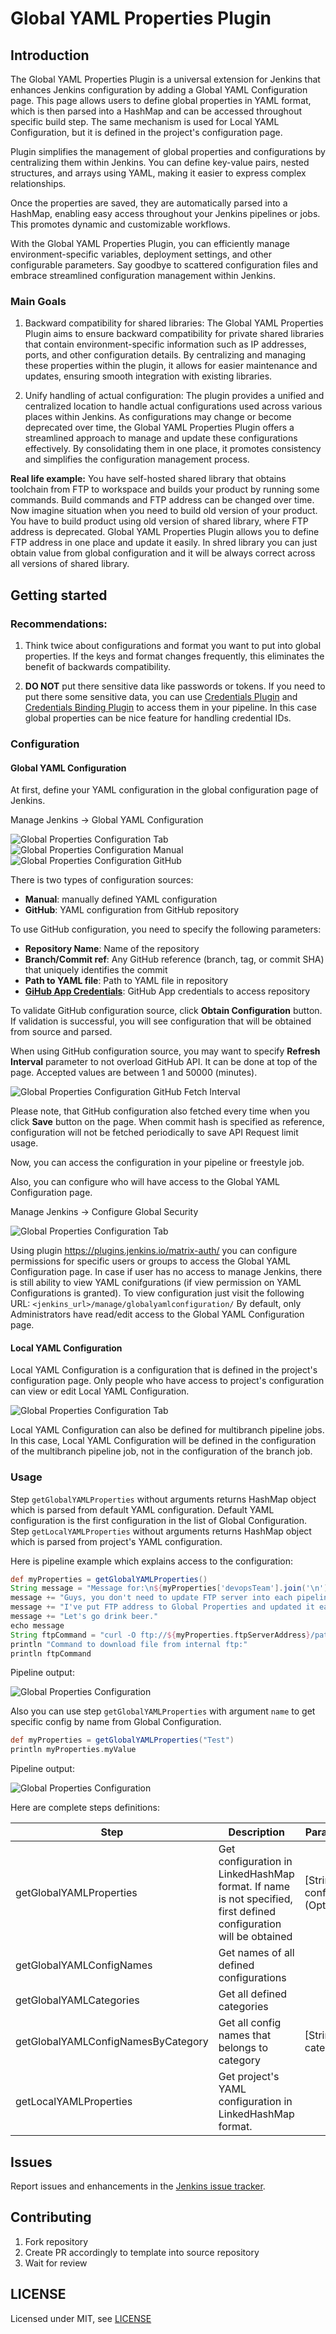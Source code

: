 # Global YAML Properties Plugin

## Introduction

The Global YAML Properties Plugin is a universal extension for Jenkins that enhances Jenkins configuration by adding a Global YAML Configuration page.
This page allows users to define global properties in YAML format, which is then parsed into a HashMap and can be accessed throughout specific build step.
The same mechanism is used for Local YAML Configuration, but it is defined in the project's configuration page.

Plugin simplifies the management of global properties and configurations by centralizing them within Jenkins. You can define key-value pairs, nested structures, and arrays using YAML, making it easier to express complex relationships.

Once the properties are saved, they are automatically parsed into a HashMap, enabling easy access throughout your Jenkins pipelines or jobs. This promotes dynamic and customizable workflows.

With the Global YAML Properties Plugin, you can efficiently manage environment-specific variables, deployment settings, and other configurable parameters. Say goodbye to scattered configuration files and embrace streamlined configuration management within Jenkins.

### Main Goals

1. Backward compatibility for shared libraries: The Global YAML Properties Plugin aims to ensure backward compatibility for private shared libraries that contain environment-specific information such as IP addresses, ports, and other configuration details. 
By centralizing and managing these properties within the plugin, it allows for easier maintenance and updates, ensuring smooth integration with existing libraries.

2. Unify handling of actual configuration: The plugin provides a unified and centralized location to handle actual configurations used across various places within Jenkins. As configurations may change or become deprecated over time, the Global YAML Properties Plugin offers a streamlined approach to manage and update these configurations effectively. By consolidating them in one place, it promotes consistency and simplifies the configuration management process.

**Real life example:** You have self-hosted shared library that obtains toolchain from FTP to workspace and builds your product by running some commands.
Build commands and FTP address can be changed over time. Now imagine situation when you need to build old version of your product.
You have to build product using old version of shared library, where FTP address is deprecated.
Global YAML Properties Plugin allows you to define FTP address in one place and update it easily. In shred library you can just obtain value from global configuration and it will be always correct across all versions of shared library.

## Getting started
### Recommendations:
1. Think twice about configurations and format you want to put into global properties.
   If the keys and format changes frequently, this eliminates the benefit of backwards compatibility.

2. **DO NOT** put there sensitive data like passwords or tokens.
   If you need to put there some sensitive data, you can use [Credentials Plugin](https://plugins.jenkins.io/credentials/) and [Credentials Binding Plugin](https://plugins.jenkins.io/credentials-binding/) to access them in your pipeline.
   In this case global properties can be nice feature for handling credential IDs.

### Configuration

#### Global YAML Configuration

At first, define your YAML configuration in the global configuration page of Jenkins.

 Manage Jenkins -> Global YAML Configuration

![Global Properties Configuration Tab](docs/images/config_tab.png)
![Global Properties Configuration Manual](docs/images/manual_configuration_source.png)
![Global Properties Configuration GitHub](docs/images/github_configuration_source.png)

There is two types of configuration sources:
 - **Manual**: manually defined YAML configuration
 - **GitHub**: YAML configuration from GitHub repository

To use GitHub configuration, you need to specify the following parameters:
  - **Repository Name**: Name of the repository
  - **Branch/Commit ref**: Any GitHub reference (branch, tag, or commit SHA) that uniquely identifies the commit
  - **Path to YAML file**: Path to YAML file in repository
  - **[GiHub App Credentials](https://github.com/jenkinsci/github-branch-source-plugin/blob/master/docs/github-app.adoc)**: GitHub App credentials to access repository

To validate GitHub configuration source, click **Obtain Configuration** button. If validation is successful, you will see configuration that
will be obtained from source and parsed.

When using GitHub configuration source, you may want to specify **Refresh Interval** parameter to not overload GitHub API.
It can be done at top of the page. Accepted values are between 1 and 50000 (minutes).

![Global Properties Configuration GitHub Fetch Interval](docs/images/fetch_interval.png)

Please note, that GitHub configuration also fetched every time when you click **Save** button on the page.
When commit hash is specified as reference, configuration will not be fetched periodically to save API Request limit usage.

Now, you can access the configuration in your pipeline or freestyle job.

Also, you can configure who will have access to the Global YAML Configuration page.

 Manage Jenkins -> Configure Global Security

![Global Properties Configuration Tab](docs/images/matrix_based_permissions.png)

Using plugin https://plugins.jenkins.io/matrix-auth/ you can configure permissions for specific users or groups to access the Global YAML Configuration page.
In case if user has no access to manage Jenkins, there is still ability to view YAML conifgurations (if view permission on YAML Configurations is granted).
To view configuration just visit the following URL: `<jenkins_url>/manage/globalyamlconfiguration/`
By default, only Administrators have read/edit access to the Global YAML Configuration page.

#### Local YAML Configuration

Local YAML Configuration is a configuration that is defined in the project's configuration page. Only people
who have access to project's configuration can view or edit Local YAML Configuration.

![Global Properties Configuration Tab](docs/images/local_yaml_configuration.png)

Local YAML Configuration can also be defined for multibranch pipeline jobs. In this case, Local YAML Configuration
will be defined in the configuration of the multibranch pipeline job, not in the configuration of the branch job.

### Usage

Step `getGlobalYAMLProperties` without arguments returns HashMap object which is parsed from default YAML configuration.
Default YAML configuration is the first configuration in the list of Global Configuration.
Step `getLocalYAMLProperties` without arguments returns HashMap object which is parsed from project's YAML configuration.

Here is pipeline example which explains access to the configuration:
```groovy
def myProperties = getGlobalYAMLProperties()
String message = "Message for:\n${myProperties['devopsTeam'].join('\n')}\n"
message += "Guys, you don't need to update FTP server into each pipeline separately,\n"
message += "I've put FTP address to Global Properties and updated it easily in one place.\n"
message += "Let's go drink beer."
echo message
String ftpCommand = "curl -O ftp://${myProperties.ftpServerAddress}/path/to/file"
println "Command to download file from internal ftp:"
println ftpCommand
```
Pipeline output:

![Global Properties Configuration](docs/images/output_example.png)

Also you can use step `getGlobalYAMLProperties` with argument `name` to get specific config by name from Global Configuration.
```groovy
def myProperties = getGlobalYAMLProperties("Test")
println myProperties.myValue
```
Pipeline output:

![Global Properties Configuration](docs/images/output_specific_config_example.png)

Here are complete steps definitions:

| Step                               | Description                                                                                                       | Parameters                     |
|------------------------------------|-------------------------------------------------------------------------------------------------------------------|--------------------------------|
| getGlobalYAMLProperties            | Get configuration in LinkedHashMap format. If name is not specified, first defined configuration will be obtained | [String] configName (Optional) |
| getGlobalYAMLConfigNames           | Get names of all defined configurations                                                                           |                                |
| getGlobalYAMLCategories            | Get all defined categories                                                                                        |                                |
| getGlobalYAMLConfigNamesByCategory | Get all config names that belongs to category                                                                     | [String] category              |
| getLocalYAMLProperties             | Get project's YAML configuration in LinkedHashMap format.                                                         |                                |

## Issues

Report issues and enhancements in the [Jenkins issue tracker](https://issues.jenkins-ci.org/).

## Contributing

1. Fork repository
2. Create PR accordingly to template into source repository
3. Wait for review

## LICENSE

Licensed under MIT, see [LICENSE](LICENSE.md)

